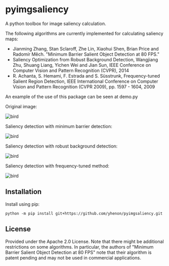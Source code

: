 # pyimgsaliency
A python toolbox for image saliency calculation.


The following algorithms are currently implemented for calculating saliency maps:
- Jianming Zhang, Stan Sclaroff, Zhe Lin, Xiaohui Shen, Brian Price and Radomír Měch. "Minimum Barrier Salient Object Detection at 80 FPS."
- Saliency Optimization from Robust Background Detection, Wangjiang Zhu, Shuang Liang, Yichen Wei and Jian Sun, IEEE Conference on Computer Vision and Pattern Recognition (CVPR), 2014
- R. Achanta, S. Hemami, F. Estrada and S. Süsstrunk, Frequency-tuned Salient Region Detection, IEEE International Conference on Computer Vision and Pattern Recognition (CVPR 2009), pp. 1597 - 1604, 2009

An example of the use of this package can be seen at demo.py

Original image:

![bird](http://imgur.com/kVLfhwy.png "Original image")

Saliency detection with minimum barrier detection:

![bird](http://imgur.com/5Zu7T5V.png "mbd")

Saliency detection with robust background detection:

![bird](http://imgur.com/SgywutJ.png "rbd")

Saliency detection with frequency-tuned method:

![bird](http://imgur.com/t8NeAVi.png "ft")

## Installation

Install using pip:

`python -m pip install git+https://github.com/yhenon/pyimgsaliency.git`

## License
Provided under the Apache 2.0 License. Note that there might be additional restrictions on some algorithms. In particular, the authors of "Minimum Barrier Salient Object Detection at 80 FPS" note that their algorithm is patent pending and may not be used in commercial applications.
